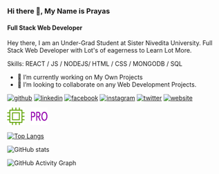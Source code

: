 ### Hi there 👋, My Name is Prayas
#### Full Stack Web Developer
Hey there, I am an Under-Grad Student at Sister Nivedita University. Full Stack Web Developer with Lot's of eagerness to Learn Lot More.

Skills: REACT / JS / NODEJS/ HTML / CSS / MONGODB / SQL 

- 🔭 I’m currently working on My Own Projects 
- 👯 I’m looking to collaborate on any Web Development Projects. 


[<img src='https://cdn.jsdelivr.net/npm/simple-icons@3.0.1/icons/github.svg' alt='github' height='40'>](https://github.com/banerjeePrayas)  [<img src='https://cdn.jsdelivr.net/npm/simple-icons@3.0.1/icons/linkedin.svg' alt='linkedin' height='40'>](https://www.linkedin.com/in/prayas-banerjee/)  [<img src='https://cdn.jsdelivr.net/npm/simple-icons@3.0.1/icons/facebook.svg' alt='facebook' height='40'>](https://www.facebook.com/rupanreal7)  [<img src='https://cdn.jsdelivr.net/npm/simple-icons@3.0.1/icons/instagram.svg' alt='instagram' height='40'>](https://www.instagram.com/itsme_prayas/)  [<img src='https://cdn.jsdelivr.net/npm/simple-icons@3.0.1/icons/twitter.svg' alt='twitter' height='40'>](https://twitter.com/itzMe_Prayas)  [<img src='https://cdn.jsdelivr.net/npm/simple-icons@3.0.1/icons/icloud.svg' alt='website' height='40'>](https://banerjeeprayas.github.io/)  

<a href='https://docs.github.com/en/developers'><img src='https://raw.githubusercontent.com/acervenky/animated-github-badges/master/assets/devbadge.gif' width='40' height='40'></a> <a href='https://github.com/pricing'><img src='https://raw.githubusercontent.com/acervenky/animated-github-badges/master/assets/pro.gif' width='40' height='40'></a> 

[![Top Langs](https://github-readme-stats.vercel.app/api/top-langs/?username=banerjeePrayas)](https://github.com/anuraghazra/github-readme-stats)

![GitHub stats](https://github-readme-stats.vercel.app/api?username=banerjeePrayas&show_icons=true)  

![GitHub Activity Graph](https://activity-graph.herokuapp.com/graph?username=banerjeePrayas)  

